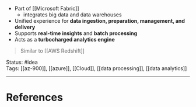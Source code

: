 - ﻿﻿Part of [[Microsoft Fabric]]
	- ﻿﻿integrates big data and data warehouses
- ﻿﻿Unified experience for **data ingestion, preparation, management, and delivery**
- ﻿﻿Supports **real-time insights** and **batch processing**
- ﻿﻿Acts as a **turbocharged analytics engine**

> Similar to [[AWS Redshift]]

Status: #idea  
Tags: [[az-900]], [[azure]], [[Cloud]], [[data processing]], [[data analytics]]  

---
# References